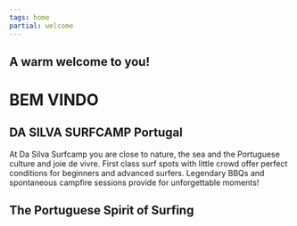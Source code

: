 ```yaml
---
tags: home
partial: welcome
---
```


## A warm welcome to you!

# BEM VINDO

## DA SILVA SURFCAMP Portugal

At Da Silva Surfcamp you are close to nature, the sea and the Portuguese culture and joie de vivre. First class surf spots with little crowd offer perfect conditions for beginners and advanced surfers. Legendary BBQs and spontaneous campfire sessions provide for unforgettable moments!

## The Portuguese Spirit of Surfing

